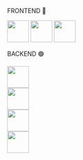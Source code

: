 

<p align="center">
  <p>FRONTEND 🔴</p>
  <img src="https://cdn.jsdelivr.net/gh/devicons/devicon/icons/html5/html5-original.svg" width="50" height="50" />
  <img src="https://cdn.jsdelivr.net/gh/devicons/devicon/icons/css3/css3-original.svg" width="50" height="50" />
  <img src="https://cdn.jsdelivr.net/gh/devicons/devicon/icons/javascript/javascript-original.svg" width="50" height="50" />


  <p>BACKEND 🟢<p>
  <img src="https://cdn.jsdelivr.net/gh/devicons/devicon/icons/nodejs/nodejs-original.svg" width="50" height="50" />
  <br>
  <img src="https://cdn.jsdelivr.net/gh/devicons/devicon/icons/express/express-original.svg" width="50" height="50" />
  <br>
  <img src="https://cdn.jsdelivr.net/gh/devicons/devicon/icons/mysql/mysql-original.svg" width="50" height="50" />
  <br>
  <img src="https://cdn.jsdelivr.net/gh/devicons/devicon/icons/mongodb/mongodb-original.svg" width="50" height="50" />
</p>



